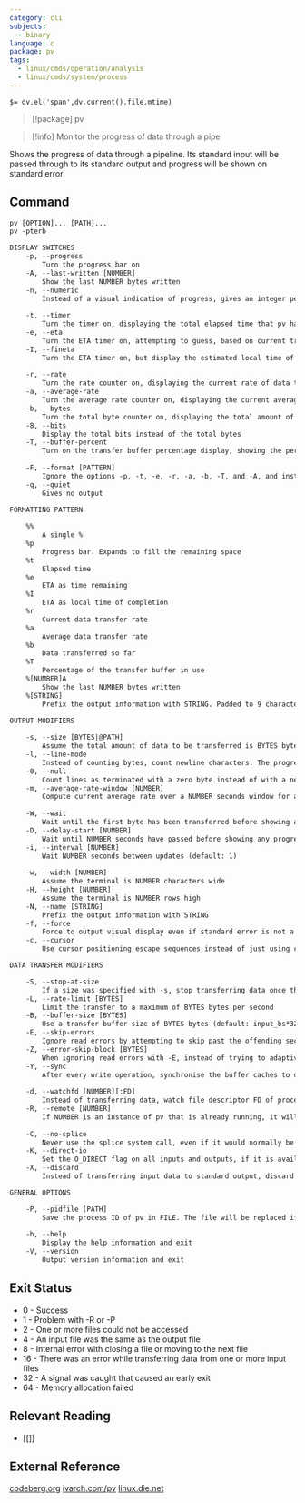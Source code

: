 ```yaml
---
category: cli
subjects:
  - binary
language: c
package: pv
tags:
  - linux/cmds/operation/analysis
  - linux/cmds/system/process
---
```


`$= dv.el('span',dv.current().file.mtime)`
> [!package] pv

> [!info] Monitor the progress of data through a pipe

Shows the progress of data through a pipeline. Its standard input will be passed through to its standard output and progress will be shown on standard error

## Command
```txt
pv [OPTION]... [PATH]...
pv -pterb

DISPLAY SWITCHES
	-p, --progress
		Turn the progress bar on
	-A, --last-written [NUMBER]
		Show the last NUMBER bytes written
	-n, --numeric
		Instead of a visual indication of progress, gives an integer percentage, one per line, on standard error, suitable for piping into dialog
	
	-t, --timer
		Turn the timer on, displaying the total elapsed time that pv has been running for
	-e, --eta
		Turn the ETA timer on, attempting to guess, based on current transfer rates and the total data size, how long it will be before completion
	-I, --fineta
		Turn the ETA timer on, but display the estimated local time of arrival instead of time left
	
	-r, --rate
		Turn the rate counter on, displaying the current rate of data transfer
	-a, --average-rate
		Turn the average rate counter on, displaying the current average rate of data transfer
	-b, --bytes
		Turn the total byte counter on, displaying the total amount of data transferred so far
	-8, --bits
		Display the total bits instead of the total bytes
	-T, --buffer-percent
		Turn on the transfer buffer percentage display, showing the percentage of the transfer buffer in use
	
	-F, --format [PATTERN]
		Ignore the options -p, -t, -e, -r, -a, -b, -T, and -A, and instead use the PATTERN to determine the output format
	-q, --quiet
		Gives no output

FORMATTING PATTERN
	
	%%
		A single %
	%p
		Progress bar. Expands to fill the remaining space
	%t
		Elapsed time
	%e
		ETA as time remaining
	%I
		ETA as local time of completion
	%r
		Current data transfer rate
	%a
		Average data transfer rate
	%b
		Data transferred so far
	%T
		Percentage of the transfer buffer in use
	%[NUMBER]A
		Show the last NUMBER bytes written
	%[STRING]
		Prefix the output information with STRING. Padded to 9 characters with spaces, and suffixed with :

OUTPUT MODIFIERS
	
	-s, --size [BYTES|@PATH]
		Assume the total amount of data to be transferred is BYTES bytes when calculating percentages and ETAs
	-l, --line-mode
		Instead of counting bytes, count newline characters. The progress bar will only move when a new line is found, and the value passed to the -s option will be interpreted as a line count
	-0, --null
		Count lines as terminated with a zero byte instead of with a newline. This option implies --line-mode
	-m, --average-rate-window [NUMBER]
		Compute current average rate over a NUMBER seconds window for average rate and ETA calculations (default: 30)
	
	-W, --wait
		Wait until the first byte has been transferred before showing any progress information or calculating any ETAs
	-D, --delay-start [NUMBER]
		Wait until NUMBER seconds have passed before showing any progress information
	-i, --interval [NUMBER]
		Wait NUMBER seconds between updates (default: 1)
	
	-w, --width [NUMBER]
		Assume the terminal is NUMBER characters wide
	-H, --height [NUMBER]
		Assume the terminal is NUMBER rows high
	-N, --name [STRING]
		Prefix the output information with STRING
	-f, --force
		Force to output visual display even if standard error is not a terminal
	-c, --cursor
		Use cursor positioning escape sequences instead of just using carriage returns

DATA TRANSFER MODIFIERS

	-S, --stop-at-size
		If a size was specified with -s, stop transferring data once that many bytes have been written
	-L, --rate-limit [BYTES]
		Limit the transfer to a maximum of BYTES bytes per second
	-B, --buffer-size [BYTES]
		Use a transfer buffer size of BYTES bytes (default: input_bs*32 | 400KiB)
	-E, --skip-errors
		Ignore read errors by attempting to skip past the offending sections. The corresponding parts of the output will be null bytes, skiping a few bytes at first, increasing to chunks of 512 on multiple errors. intended to be similar to $(dd conv=sync,noerror)
	-Z, --error-skip-block [BYTES]
		When ignoring read errors with -E, instead of trying to adaptively skip by reading small amounts and skipping progressively larger sections until a read succeeds, move to the next file block of BYTES bytes as soon as an error occurs
	-Y, --sync
		After every write operation, synchronise the buffer caches to disk (system call fdatasync)
	
	-d, --watchfd [NUMBER][:FD]
		Instead of transferring data, watch file descriptor FD of process NUMBER, and show its progress
	-R, --remote [NUMBER]
		If NUMBER is an instance of pv that is already running, it will cause that instance to act as though it had been given this instance's command line instead
	
	-C, --no-splice
		Never use the splice system call, even if it would normally be possible
	-K, --direct-io
		Set the O_DIRECT flag on all inputs and outputs, if it is available
	-X, --discard
		Instead of transferring input data to standard output, discard it

GENERAL OPTIONS

	-P, --pidfile [PATH]
		Save the process ID of pv in FILE. The file will be replaced if it already exists, and will be removed when pv exits
	
	-h, --help
		Display the help information and exit 
	-V, --version
		Output version information and exit
```

## Exit Status
- 0 - Success
- 1 - Problem with -R or -P
- 2 - One or more files could not be accessed
- 4 - An input file was the same as the output file
- 8 - Internal error with closing a file or moving to the next file
- 16 - There was an error while transferring data from one or more input files
- 32 - A signal was caught that caused an early exit
- 64 - Memory allocation failed

## Relevant Reading
- [[]]

## External Reference
[codeberg.org](https://codeberg.org/ivarch/pv)
[ivarch.com/pv](https://ivarch.com/programs/pv.shtml)
[linux.die.net](https://linux.die.net/man/1/pv)
